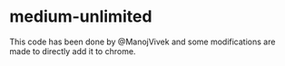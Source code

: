 # medium-unlimited
This code has been done by @ManojVivek and some modifications are made to directly add it to chrome.
